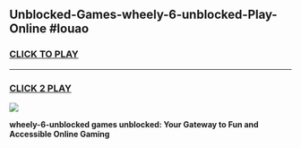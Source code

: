 
## Unblocked-Games-wheely-6-unblocked-Play-Online #louao
<h3>
<a href="https://news.freeplayer.one?title=wheely-6-unblocked&ref=3">CLICK TO PLAY</a></h3>
<hr>

<h3>
<a href="https://news.freeplayer.one?title=wheely-6-unblocked&ref=3">CLICK 2 PLAY</a>
  
</h3>

<a href="https://news.freeplayer.one?title=wheely-6-unblocked&ref=3"><img src="https://clearcache.store/games.png"></a>


**wheely-6-unblocked games unblocked: Your Gateway to Fun and Accessible Online Gaming**
